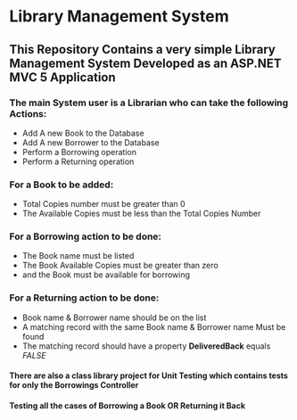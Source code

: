 # Library Management System
## This Repository Contains a very simple **Library Management System** Developed as an ASP.NET MVC 5 Application

### The main System user is a Librarian who can take the following Actions:
- Add A new Book to the Database
- Add A new Borrower to the Database
- Perform a Borrowing operation
- Perform a Returning operation

### For a Book to be added:
- Total Copies number must be greater than 0 
- The Available Copies must be less than the Total Copies Number

### For a Borrowing action to be done:
- The Book name must be listed
- The Book Available Copies must be greater than zero
- and the Book must be available for borrowing

### For a Returning action to be done:
- Book name & Borrower name should be on the list
- A matching record with the same Book name & Borrower name Must be found
- The matching record should have a property **DeliveredBack** equals *FALSE*

#### There are also a class library project for Unit Testing which contains tests for only the **Borrowings Controller**
#### Testing all the cases of Borrowing a Book OR Returning it Back
